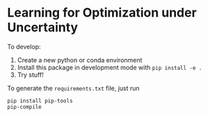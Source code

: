 # Learning for Optimization under Uncertainty


To develop:

1. Create a new python or conda environment
2. Install this package in development mode with `pip install -e .`
3. Try stuff!


To generate the `requirements.txt` file, just run
```
pip install pip-tools
pip-compile
```


